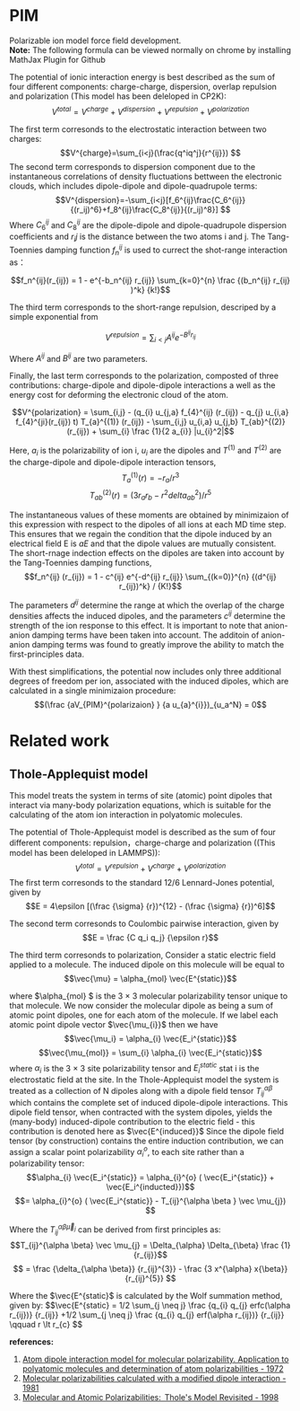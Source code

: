 # PIM
Polarizable ion model force field development.   
**Note:** The following formula can be viewed normally on chrome by installing MathJax Plugin for Github

The potential of ionic interaction energy is best described as the sum of four different components: charge-charge, dispersion, overlap repulsion and polarization (This model has been deleloped in CP2K):
$$V^{total}=V^{charge} + V^{dispersion} + V^{repulsion} + V^{polarization} $$

The first term corresonds to the electrostatic interaction between two charges:
$$V^{charge}=\sum_{i<j}(\frac{q^iq^j}{r^{ij}}) $$
The second term corresponds to dispersion component due to the instantaneous correlations of density fluctuations bettween the electronic clouds, which includes dipole-dipole and dipole-quadrupole terms:
$$V^{dispersion}=-\sum_{i<j}[f_6^{ij}\frac{C_6^{ij}}{(r_ij)^6}+f_8^{ij}\frac{C_8^{ij}}{(r_ij)^8}] $$
Where $C^{ij}_6$ and $C^{ij}_8$ are the dipole-dipole and dipole-quadrupole dispersion coefficients and $r_ij$ is the distance between the two atoms i and j. The Tang-Toennies damping function $f^{ij}_n$ is used to currect the shot-range interaction as：

$$f_n^{ij}(r_{ij}) = 1 - e^{-b_n^{ij} r_{ij}} \sum_{k=0}^{n} \frac {(b_n^{ij} r_{ij} )^k} {k!}$$

The third term corresponds to the short-range repulsion, descriped by a simple exponential from

$$V^{repulsion}=\sum_{i<j}A^{ij}e^{-B^{ij}r_{ij}}$$

Where $A^{ij}$ and $B^{ij}$ are two parameters.

Finally, the last term corresponds to the polarization, composted of three contributions: charge-dipole and dipole-dipole interactions a well as the energy cost for deforming the electronic cloud of the atom.

$$V^{polarization} = \sum_{i,j} - (q_{i} u_{j,a} f_{4}^{ij} (r_{ij}) - q_{j} u_{i,a} f_{4}^{ji}(r_{ij}) t) T_{a}^{(1)} (r_{ij}) - \sum_{i,j} u_{i,a} u_{j,b} T_{ab}^{(2)} (r_{ij}) + \sum_{i} \frac {1}{2 a_{i}} |u_{i}^2|$$

Here, $a_{i}$ is the polarizability of ion i, $u_{i}$ are the dipoles and $T^{(1)}$ and $T^{(2)}$ are the charge-dipole and dipole-dipole interaction tensors,
$$T_{a}^{(1)} (r) = -r_{a} / r^{3} $$
$$T_{ab}^{(2)} (r) = (3 r_{a} r_{b} - r^{2} delta_{ab}^{2})/r^{5}$$

The instantaneous values of these moments are obtained by minimizaion of this expression with respect to the dipoles of all ions at each MD time step. This ensures that we regain the condition that the dipole induced by an electrical field E is $aE$ and that the dipole values are mutually consistent. The short-rnage indection effects on the dipoles are taken into account by the Tang-Toennies damping functions,
$$f_n^{ij} (r_{ij}) = 1 - c^{ij} e^{-d^{ij} r_{ij}} \sum_{(k=0)}^{n} {(d^{ij} r_{ij})^k} / {K!}$$

The parameters $d^{ij}$ determine the range at which the overlap of the charge densities affects the induced dipoles, and the parameters $c^{ij}$ determine the strength of the ion response to this effect.  It is important to note that anion-anion damping terms have been taken into account. The additoin of anion-anion damping terms was found to greatly improve the ability to match the first-principles data.

With thest simplifications, the potential now includes only three additional degrees of freedom per ion, associated with the induced dipoles, which are calculated in a single minimizaion procedure:
$$(\frac {aV_{PIM}^{polarizaion} } {a u_{a}^{i}})_{u_a^N} = 0$$


# Related work
## Thole-Applequist model
This model treats the system in terms of site (atomic) point dipoles that interact via many-body polarization equations, which is suitable for the calculating  of the atom ion interaction in polyatomic molecules.

The potential of Thole-Applequist model is described as the sum of four different components: repulsion，charge-charge  and polarization ((This model has been deleloped in LAMMPS)):
$$V^{total}= V^{repulsion} + V^{charge} + V^{polarization} $$
The first term corresonds to the standard 12/6 Lennard-Jones potential, given by
$$E = 4\epsilon [(\frac {\sigma} {r})^{12} - (\frac {\sigma} {r})^6]$$

The second term corresonds to Coulombic pairwise interaction, given by
$$E = \frac {C q_i q_j} {\epsilon r}$$

The third term corresonds to polarization, Consider a static electric field applied to a molecule. The induced dipole on
this molecule will be equal to
$$\vec{\mu} = \alpha_{mol} \vec{E^{static}}$$

where $\alpha_{mol} $ is the 3 × 3 molecular polarizability tensor unique to that molecule. We now consider the molecular dipole as being a sum of atomic point dipoles, one for each atom of the molecule. If we label each atomic point dipole vector $\vec{\mu_{i}}$ then we have
$$\vec{\mu_i} = \alpha_{i} \vec{E_i^{static}}$$
$$\vec{\mu_{mol}} = \sum_{i} \alpha_{i} \vec{E_i^{static}}$$
where $\alpha_{i}$ is the 3 × 3 site polarizability tensor and $E_i^{static}$ stat i is the electrostatic field at the site. In the Thole-Applequist model the system is treated as a collection of N dipoles along with a dipole field tensor $T_{ij}^{\alpha \beta}$ which contains the complete set of induced dipole-dipole interactions. This dipole field tensor, when contracted with the system dipoles, yields the (many-body) induced-dipole contribution to the electric field - this contribution is denoted here as $\vec{E^{induced}}$ Since the dipole field tensor (by construction) contains the entire induction contribution, we can assign a scalar point polarizability $\alpha_{i}^{o}$, to each site rather than a polarizability tensor:
$$\alpha_{i} \vec{E_i^{static}} = \alpha_{i}^{o} ( \vec{E_i^{static}} + \vec{E_i^{inducted}})$$
$$= \alpha_{i}^{o} ( \vec{E_i^{static}} - T_{ij}^{\alpha \beta } \vec \mu_{j}) $$

Where the $T_{ij}^{\alpha \beta \vec \mu_{j}}$ can be derived from first principles as:
$$T_{ij}^{\alpha \beta} \vec \mu_{j} = \Delta_{\alpha} \Delta_{\beta} \frac {1} {r_{ij}}$$
$$ = \frac {\delta_{\alpha \beta}} {r_{ij}^{3}} - \frac {3 x^{\alpha} x{\beta}} {r_{ij}^{5}} $$

Where the $\vec{E^{static}$ is calculated by the Wolf summation method, given by:
$$\vec{E^{static} = 1/2 \sum_{j \neq j} \frac {q_{i} q_{j} erfc(\alpha r_{ij})} {r_{ij}} +1/2 \sum_{j \neq j} \frac {q_{i} q_{j} erf(\alpha r_{ij})} {r_{ij}} \qquad  r \lt r_{c} $$

**references:**  
1. [Atom dipole interaction model for molecular polarizability. Application to polyatomic molecules and determination of atom polarizabilities - 1972](https://pubs.acs.org/doi/abs/10.1021/ja00764a010?journalCode=jacsat)  
2. [Molecular polarizabilities calculated with a modified dipole interaction - 1981](https://www.sciencedirect.com/science/article/abs/pii/0301010481851762)  
3. [Molecular and Atomic Polarizabilities:  Thole's Model Revisited - 1998](https://pubs.acs.org/doi/abs/10.1021/jp980221f)

